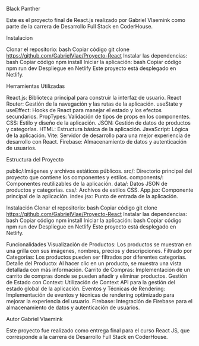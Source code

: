 Black Panther

Este es el proyecto final de React.js realizado por Gabriel Vlaemink como parte de la carrera de Desarrollo Full Stack en CoderHouse.

Instalacion

Clonar el repositorio:
bash
Copiar código
git clone https://github.com/GabrielVlae/Proyecto-React
Instalar las dependencias:
bash
Copiar código
npm install
Iniciar la aplicación:
bash
Copiar código
npm run dev
Despliegue en Netlify
Este proyecto está desplegado en Netlify.

Herramientas Utilizadas

React.js: Biblioteca principal para construir la interfaz de usuario.
React Router: Gestión de la navegación y las rutas de la aplicación.
useState y useEffect: Hooks de React para manejar el estado y los efectos secundarios.
PropTypes: Validación de tipos de props en los componentes.
CSS: Estilo y diseño de la aplicación.
JSON: Gestión de datos de productos y categorías.
HTML: Estructura básica de la aplicación.
JavaScript: Lógica de la aplicación.
Vite: Servidor de desarrollo para una mejor experiencia de desarrollo con React.
Firebase: Almacenamiento de datos y autenticación de usuarios.

Estructura del Proyecto

public/:Imágenes y archivos estáticos públicos.
src/: Directorio principal del proyecto que contiene los componentes y estilos.
components/: Componentes reutilizables de la aplicación.
data/: Datos JSON de productos y categorías.
css/: Archivos de estilos CSS.
App.jsx: Componente principal de la aplicación.
index.jsx: Punto de entrada de la aplicación.

Instalación
Clonar el repositorio:
bash
Copiar código
git clone https://github.com/GabrielVlae/Proyecto-React
Instalar las dependencias:
bash
Copiar código
npm install
Iniciar la aplicación:
bash
Copiar código
npm run dev
Despliegue en Netlify
Este proyecto está desplegado en Netlify.

Funcionalidades
Visualización de Productos: Los productos se muestran en una grilla con sus imágenes, nombres, precios y descripciones.
Filtrado por Categorías: Los productos pueden ser filtrados por diferentes categorías.
Detalle del Producto: Al hacer clic en un producto, se muestra una vista detallada con más información.
Carrito de Compras: Implementación de un carrito de compras donde se pueden añadir y eliminar productos.
Gestión de Estado con Context: Utilización de Context API para la gestión del estado global de la aplicación.
Eventos y Técnicas de Rendering: Implementación de eventos y técnicas de rendering optimizado para mejorar la experiencia del usuario.
Firebase: Integración de Firebase para el almacenamiento de datos y autenticación de usuarios.

Autor Gabriel Vlaemink

Este proyecto fue realizado como entrega final para el curso React JS, que corresponde a la carrera de Desarrollo Full Stack en CoderHouse.
